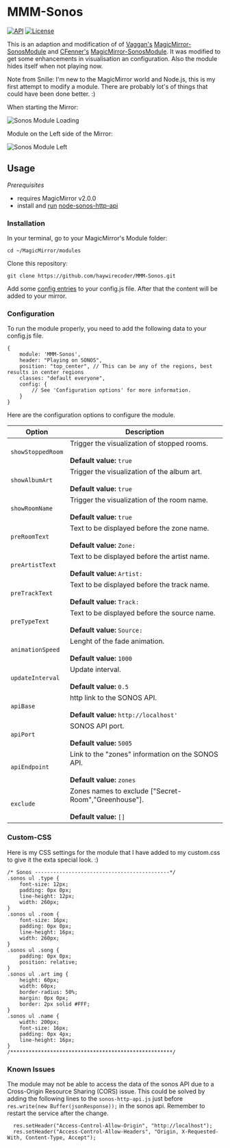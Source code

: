 # MMM-Sonos

<p>
<a href="https://github.com/jishi/node-sonos-http-api"><img src="https://img.shields.io/badge/Sonos-API-orange.svg" alt="API"></a>
<a href="http://choosealicense.com/licenses/mit"><img src="https://img.shields.io/badge/license-MIT-blue.svg" alt="License"></a>
</p>

This is an adaption and modification of of [Vaggan's](https://github.com/Vaggan) [MagicMirror-SonosModule](https://github.com/Vaggan/MagicMirror-SonosModule) and [CFenner's](https://github.com/CFenner) [MagicMirror-SonosModule](https://github.com/CFenner/MagicMirror-Sonos-Module). It was modified to get some enhancements in visualisation an configuration. Also the module hides itself when not playing now.

Note from Snille: I'm new to the MagicMirror world and Node.js, this is my first attempt to modify a module. There are probably lot's of things that could have been done better. :)

When starting the Mirror:

![Sonos Module Loading](https://github.com/Snille/MMM-Sonos/blob/master/.github/Sonos-Loading.png)

Module on the Left side of the Mirror:

![Sonos Module Left](https://github.com/Snille/MMM-Sonos/blob/master/.github/sonos.png)


## Usage

_Prerequisites_

- requires MagicMirror v2.0.0
- install and [run](https://github.com/MichMich/MagicMirror/wiki/Auto-Starting-MagicMirror) [node-sonos-http-api](https://github.com/jishi/node-sonos-http-api)

### Installation

In your terminal, go to your MagicMirror's Module folder:

```
cd ~/MagicMirror/modules
```

Clone this repository:

```
git clone https://github.com/haywirecoder/MMM-Sonos.git
```

Add some [config entries](#configuration) to your config.js file. After that the content will be added to your mirror.

### Configuration

To run the module properly, you need to add the following data to your config.js file.

```
{
	module: 'MMM-Sonos',
	header: "Playing on SONOS",
	position: "top_center", // This can be any of the regions, best results in center regions
	classes: "default everyone",
	config: {
		// See 'Configuration options' for more information.
	}
}
```

Here are the configuration options to configure the module.

| Option | Description |
|---|---| 
|`showStoppedRoom`|Trigger the visualization of stopped rooms.<br><br>**Default value:** `true`|
|`showAlbumArt`|Trigger the visualization of the album art.<br><br>**Default value:** `true`|
|`showRoomName`|Trigger the visualization of the room name.<br><br>**Default value:** `true`|
|`preRoomText`|Text to be displayed before the zone name.<br><br>**Default value:** `Zone: `|
|`preArtistText`|Text to be displayed before the artist name.<br><br>**Default value:** `Artist: `|
|`preTrackText`|Text to be displayed before the track name.<br><br>**Default value:** `Track: `|
|`preTypeText`|Text to be displayed before the source name.<br><br>**Default value:** `Source: `|
|`animationSpeed`|Lenght of the fade animation.<br><br>**Default value:** `1000`|
|`updateInterval`|Update interval.<br><br>**Default value:** `0.5`|
|`apiBase`|http link to the SONOS API.<br><br>**Default value:** `http://localhost'`|
|`apiPort`|SONOS API port.<br><br>**Default value:** `5005`|
|`apiEndpoint`|Link to the "zones" information on the SONOS API.<br><br>**Default value:** `zones`|
|`exclude`|Zones names to exclude ["Secret-Room","Greenhouse"].<br><br>**Default value:** `[]`|

### Custom-CSS

Here is my CSS settings for the module that I have added to my custom.css to give it the exta special look. :)

```
/* Sonos --------------------------------------------*/
.sonos ul .type {
    font-size: 12px;
	padding: 0px 0px;
	line-height: 12px;
	width: 260px;
}
.sonos ul .room {
    font-size: 16px;
	padding: 0px 0px;
	line-height: 16px;
	width: 260px;
}
.sonos ul .song {
	padding: 0px 0px;
	position: relative;
}
.sonos ul .art img {
    height: 60px;
    width: 60px;
	border-radius: 50%;
	margin: 0px 0px;
	border: 2px solid #FFF;
}
.sonos ul .name {
    width: 200px;
    font-size: 16px;
	padding: 0px 4px;
	line-height: 16px;
}
/*****************************************************/
```

### Known Issues

The module may not be able to access the data of the sonos API due to a Cross-Origin Resource Sharing (CORS) issue. This could be solved by adding the following lines to the `sonos-http-api.js` just before `res.write(new Buffer(jsonResponse));` in the sonos api. Remember to restart the service after the change.

```
  res.setHeader("Access-Control-Allow-Origin", "http://localhost");
  res.setHeader("Access-Control-Allow-Headers", "Origin, X-Requested-With, Content-Type, Accept");
```

